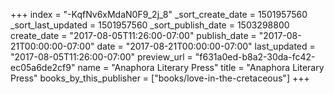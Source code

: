 +++
index = "-KqfNv6xMdaN0F9_2j_8"
_sort_create_date = 1501957560
_sort_last_updated = 1501957560
_sort_publish_date = 1503298800
create_date = "2017-08-05T11:26:00-07:00"
publish_date = "2017-08-21T00:00:00-07:00"
date = "2017-08-21T00:00:00-07:00"
last_updated = "2017-08-05T11:26:00-07:00"
preview_url = "f631a0ed-b8a2-30da-fc42-ec05a6de2cf9"
name = "Anaphora Literary Press"
title = "Anaphora Literary Press"
books_by_this_publisher = ["books/love-in-the-cretaceous"]
+++
